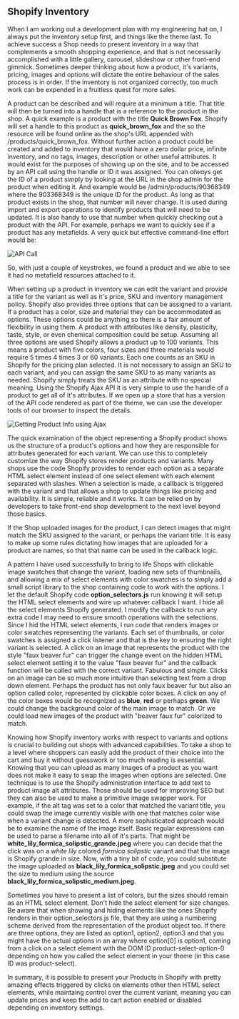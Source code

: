 ## Shopify Inventory ##

When I am working out a development plan with my engineering hat on, I always put the inventory setup first, and things like the theme last. To achieve success a Shop needs to present inventory in a way that complements a smooth shopping experience, and that is not necessarily accomplished with a little gallery, carousel, slideshow or other front-end gimmick. Sometimes deeper thinking about how a product, it's variants, pricing, images and options will dictate the entire behaviour of the sales process is in order. If the inventory is not organized correctly, too much work can be expended in a fruitless quest for more sales. 

A product can be described and will require at a minimum a title. That title will then be turned into a handle that is a reference to the product in the shop. A quick example is a product with the title **Quick Brown Fox**. Shopify will set a handle to this product as **quick_brown_fox** and the so the resource will be found online as the shop's URL appended with /products/quick_brown_fox. Without further action a product could be created and added to inventory that would have a zero dollar price, infinite inventory, and no tags, images, description or other useful attributes. It would exist for the purposes of showing up on the site, and to be accessed by an API call using the handle or ID it was assigned. You can *always* get the ID of a product simply by looking at the URL in the shop admin for the product when editing it. And example would be /admin/products/90368349  where the 903368349 is the unique ID for the product. As long as that product exists in the shop, that number will never change. It is used during import and export operations to identify products that will need to be updated. It is also handy to use that number when quickly checking out a product with the API. For example, perhaps we want to quickly see if a product has any metafields. A very quick but effective command-line effort would be:

![API Call](file://localhost/Users/dlazar/Pictures/Shopify%20E-Book/api%20call.png)

So, with just a couple of keystrokes, we found a product and we able to see it had no metafield resources attached to it. 

When setting up a product in inventory we can edit the variant and provide a title for the variant as well as it's price, SKU and  inventory management policy. Shopify also provides three options that can be assigned to a variant. If a product has a color, size and material they can be accommodated as options. These options could be anything so there is a fair amount of flexibility in using them. A product with attributes like density, plasticity, taste, style, or even chemical composition could be setup. Assuming all three options are used Shopify allows a product up to 100 variants. This means a product with five colors, four sizes and three materials would require 5 times 4 times 3 or 60 variants. Each one counts as an SKU in Shopify for the pricing plan selected. It is not necessary to assign an SKU to each variant, and you can assign the same SKU to as many variants as needed. Shopify simply treats the SKU as an attribute with no special meaning. Using the Shopify Ajax API it is very simple to use the handle of a product to get all of it's attributes. If we open up a store that has a version of the API code rendered as part of the theme, we can use the developer tools of our browser to inspect the details.

![Getting Product Info using Ajax](file://localhost/Users/dlazar/Pictures/Shopify%20E-Book/ajax%20product.png)

The quick examination of the object representing a Shopify product shows us the structure of a product's options and how they are responsible for attributes generated for each variant. We can use this to completely customize the way Shopify stores render products and variants. Many shops use the code Shopify provides to render each option as a separate HTML select element instead of one select element with each element separated with slashes. When a selection is made, a callback is triggered with the variant and that allows a shop to update things like pricing and availability. It is simple, reliable and it works. It can be relied on by developers to take front-end shop development to the next level beyond those basics. 

If the Shop uploaded images for the product, I can detect images that might match the SKU assigned to the variant, or perhaps the variant title. It is easy to make up some rules dictating how images that are uploaded for a product are names, so that that name can be used in the callback logic. 

A pattern I have used successfully to bring to life Shops with clickable image swatches that change the variant, loading new sets of thumbnails, and allowing a mix of select elements with color swatches is to simply add a small script library to the shop containing code to work with the options. I let the default Shopify code **option_selectors.js** run knowing it will setup the HTML select elements and wire up whatever callback I want. I hide all the select elements Shopify generated. I modify the callback to run any extra code I may need to ensure smooth operations with the selections. Since I hid the HTML select elements, I run code that renders images or color swatches representing the variants. Each set of thumbnails, or color swatches is assigned a click listener and that is the key to ensuring the right variant is selected. A click on an image that represents the product with the style "faux beaver fur" can trigger the change event on the hidden HTML select element setting it to the value "faux beaver fur" and the callback function will be called with the correct variant. Fabulous and simple. Clicks on an image can be so much more intuitive than selecting text from a drop down element. Perhaps the product has not only faux beaver fur but also an option called color, represented by clickable color boxes. A click on any of the color boxes would be recognized as **blue**, **red** or perhaps **green**. We could change the background color of the main image to match. Or we could load new images of the product with "beaver faux fur" colorized to match. 

Knowing how Shopify inventory works with respect to variants and options is crucial to building out shops with advanced capabilities. To take a shop to a level where shoppers can easily add the product of their choice into the cart and buy it without guesswork or too much reading is essential. Knowing that you can upload as many images of a product as you want does not make it easy to swap the images when options are selected. One technique is to use the Shopify administration interface to add text to product image alt attributes. Those should be used for improving SEO but they can also be used to make a primitive image swapper work. For example, if the alt tag was set to a color that matched the variant title, you could swap the image currently visible with one that matches color wise when a variant change is detected. A more sophisticated approach would be to examine the name of the image itself. Basic regular expressions can be used to parse a filename into all of it's parts. That might be **white_lily_formica_solipstic_grande.jpeg** where you can decide that the click was on a *white lily* colored *formica solipstic* variant and that the image is Shopify grande in size. Now, with a tiny bit of code, you could substitute the image uploaded as **black_lily_formica_solipstic.jpeg** and you could set the size to medium using the source **black_lily_formica_solipstic_medium.jpeg**.

Sometimes you have to present a list of colors, but the sizes should remain as an HTML select element. Don't hide the select element for size changes. Be aware that when showing and hiding elements like the ones Shopify renders in their option_selectors.js file, that they are using a numbering scheme derived from the representation of the product object too. If there are three options, they are listed as option1, option2, option3 and that you might have the actual options in an array where option[0] is option1, coming from a click on a select element with the DOM ID product-select-option-0 depending on how you called the select element in your theme (in this case ID was product-select).

In summary, it is possible to present your Products in Shopify with pretty amazing effects triggered by clicks on elements other then HTML select elements, while maintaing control over the current variant, meaning you can update prices and keep the add to cart action enabled or disabled depending on inventory settings. 